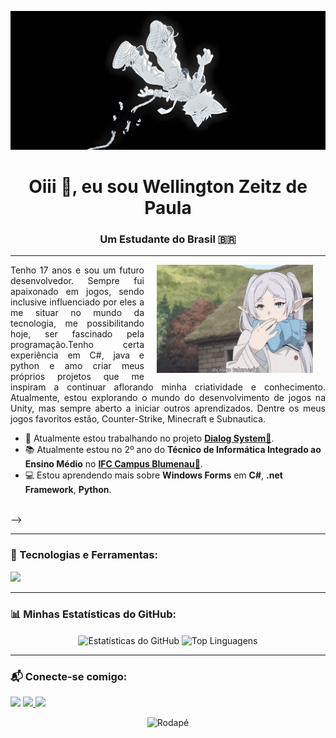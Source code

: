 <p align="center">
  <img src="13lentes.png" width="800">
</p>

<h1 align="center">Oiii 👋, eu sou Wellington Zeitz de Paula</h1>
<h3 align="center">Um Estudante do Brasil 🇧🇷</h3>

---
<img align="right" src="frierenBeijo.gif" alt="Gif de programador" width="250" hspace=20/>

<p align="justify">
    Tenho 17 anos e sou um futuro desenvolvedor. Sempre fui apaixonado em jogos, sendo inclusive influenciado por eles a me situar no mundo da tecnologia, me possibilitando hoje, ser fascinado pela programação.Tenho certa experiência em C#, java e python e amo criar meus próprios projetos que me inspiram a continuar aflorando minha criatividade e conhecimento. Atualmente, estou explorando o mundo do desenvolvimento de jogos na Unity, mas sempre aberto a iniciar outros aprendizados. Dentre os meus jogos favoritos estão, Counter-Strike, Minecraft e Subnautica.
</p>

- 🚀 Atualmente estou trabalhando no projeto **[Dialog System🔗](https://github.com/WellingtonDePaula/DialogSystem)**.
- 📚 Atualmente estou no 2º ano do **Técnico de Informática Integrado ao Ensino Médio** no **[IFC Campus Blumenau🔗](URL_DO_IFC_BLUMENAU)**.
- 💻 Estou aprendendo mais sobre **Windows Forms** em **C#**, **.net Framework**, **Python**.

<br clear="all"/>
<!-- <p align="justify">
  Tenho 17 anos e sou um futuro desenvolvedor. Sempre fui apaixonado em jogos, sendo inclusive influenciado por eles a me situar no mundo da tecnologia, me possibilitando hoje, ser fascinado pela programação.Tenho certa experiência em C#, java e python e amo criar meus próprios projetos que me inspiram a continuar aflorando minha criatividade e conhecimento. Atualmente, estou explorando o mundo do desenvolvimento de jogos na Unity, mas sempre aberto a iniciar outros aprendizados. Dentre os meus jogos favoritos estão, Counter-Strike, Minecraft, Subnautica e Terraria.
</p>

<!-- - 🔭 Atualmente estou trabalhando no projeto **[Dialog System🔗](https://github.com/WellingtonDePaula/DialogSystem)**.
- 🎓 Atualmente estou no 2º ano do **Técnico de Informática Integrado ao Ensino Médio** no **[IFC Campus Blumenau🔗](URL_DO_IFC_BLUMENAU)**.
- 🌱 Estou aprendendo mais sobre **Windows Forms** em **C#**, **.net Framework**, **Python**. --> -->

---

<h3 align="left">🚀 Tecnologias e Ferramentas:</h3>
<p align="left">
  <a href="https://skillicons.dev">
    <img src="https://skillicons.dev/icons?i=js,html,css,py,sqlite,mysql,git,github,vscode" />
  </a>
</p>

---

<h3 align="left">📊 Minhas Estatísticas do GitHub:</h3>
<p align="center">
  <img align="center" height="150em" src="https://github-readme-stats.vercel.app/api?username=WellingtonDePaula&show_icons=true&theme=dracula&include_all_commits=true&count_private=true" alt="Estatísticas do GitHub" />
  <img align="center" height="150em" src="https://github-readme-stats.vercel.app/api/top-langs/?username=WellingtonDePaula&layout=compact&langs_count=8&theme=dracula" alt="Top Linguagens" />
</p>

---

<h3 align="left">📬 Conecte-se comigo:</h3>
<p align="left">
  <a href="https://www.linkedin.com/in/wellington-de-paula-93721b338" target="_blank"><img src="https://img.shields.io/badge/-LinkedIn-%230077B5?style=for-the-badge&logo=linkedin&logoColor=white" target="_blank"></a>
  <a href="mailto:owellingtondepaula@gmail.com"><img src="https://img.shields.io/badge/-Gmail-%23333?style=for-the-badge&logo=gmail&logoColor=white" target="_blank">
  </a>
  <a href="https://instagram.com/owellz_" target="_blank"><img src="https://img.shields.io/badge/-Instagram-%23E4405F?style=for-the-badge&logo=instagram&logoColor=white" target="_blank"></a>
  
</p>

<p align="center">
  <img src="https://raw.githubusercontent.com/mayhemantt/mayhemantt/Update/svg/Bottom.svg" alt="Rodapé">
</p>